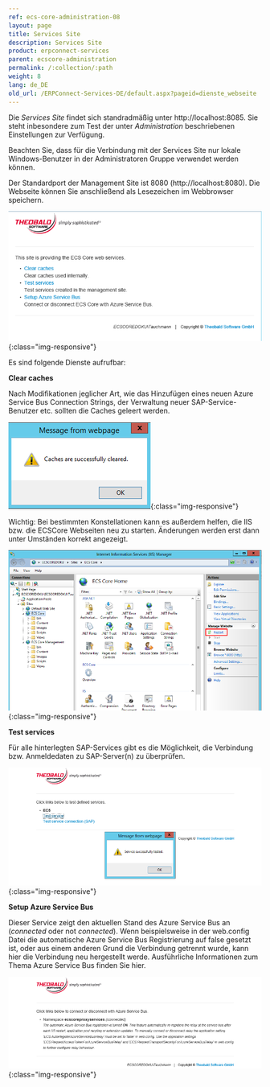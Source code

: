```yaml
---
ref: ecs-core-administration-08
layout: page
title: Services Site
description: Services Site
product: erpconnect-services
parent: ecscore-administration
permalink: /:collection/:path
weight: 8
lang: de_DE
old_url: /ERPConnect-Services-DE/default.aspx?pageid=dienste_webseite
---
```


Die *Services Site* findet sich standradmäßig unter http://localhost:8085. Sie steht inbesondere zum Test der unter *Administration* beschriebenen Einstellungen zur Verfügung.

Beachten Sie, dass für die Verbindung mit der Services Site nur lokale Windows-Benutzer in der Administratoren Gruppe verwendet werden können.   

Der Standardport der Management Site ist 8080 (http://localhost:8080). Die Webseite können Sie anschließend als Lesezeichen im Webbrowser speichern.

![ecscore-servicessite1](/img/content/ecscore-servicessite1.png){:class="img-responsive"}

Es sind folgende Dienste aufrufbar:

**Clear caches**

Nach Modifikationen jeglicher Art, wie das Hinzufügen eines neuen Azure Service Bus Connection Strings, der Verwaltung neuer SAP-Service-Benutzer etc. sollten die Caches geleert werden.

![ecscore-servicessite2](/img/content/ecscore-servicessite2.png){:class="img-responsive"}

Wichtig: Bei bestimmten Konstellationen kann es außerdem helfen, die IIS bzw. die ECSCore Webseiten neu zu starten. Änderungen werden erst dann unter Umständen korrekt angezeigt.  

![ecscore-servicessite3](/img/content/ecscore-servicessite3.png){:class="img-responsive"}

**Test services**

Für alle hinterlegten SAP-Services gibt es die Möglichkeit, die Verbindung bzw. Anmeldedaten zu SAP-Server(n) zu überprüfen.

![ecscore-servicessite5](/img/content/ecscore-servicessite5.png){:class="img-responsive"}

**Setup Azure Service Bus** 

Dieser Service zeigt den aktuellen Stand des Azure Service Bus an (*connected* oder not *connected*). Wenn beispielsweise in der web.config Datei die automatische Azure Service Bus Registrierung auf false gesetzt ist, oder aus einem anderen Grund die Verbindung getrennt wurde, kann hier die Verbindung neu hergestellt werde. Ausführliche Informationen zum Thema Azure Service Bus finden Sie hier.

![ecscore-servicessite6](/img/content/ecscore-servicessite6.png){:class="img-responsive"}
